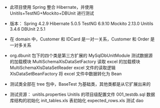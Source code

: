 * 此项目使用 Spring 整合 Hibernate，并使用 Unitils+TestNG+Mockito+DBUnit 进行测试
* 版本：
    Spring      4.2.9       Hibernate   5.0.5
    TestNG      6.9.10      Mockito     2.13.0
    Unitils     3.4.6       DBUnit      2.5.1

* 在 domain 中，Customer 和 IDCard 是一对一关系，Customer 和 Order 是一对多关系

* org.dbunit 包下的四个类是第三方扩展的
    MySqlDbUnitModule               测试数据源的加载模块
    MultiSchemaXlsDataSetFactory    读取 excel 的加载模块
    MultiSchemaXlsDataSetReader     excel 文件的读取逻辑
    XlsDataSetBeanFactory           将 excel 文件中数据转化为 Bean

* 测试类全部在 tree 包中，BaseTest 为基础类，其他类都是从它扩展出来的
* 测试资源：
    unitils.properties      Unitils 的项目级配置文件
    001_testdb.sql          数据库结构的初始化
    init_tables.xls         表初始化
    expected_rows.xls       测试 dao